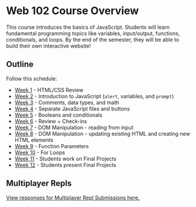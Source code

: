 # Web 102 Course Overview
This course introduces the basics of JavaScript. Students will learn fundamental programming topics like variables, input/output, functions, conditionals, and loops. By the end of the semester, they will be able to build their own interactive website! 

## Outline
Follow this schedule:

- [Week 1](HtmlCssReview/) - HTML/CSS Review
- [Week 2](IntroToJS) - Introduction to JavaScript (`alert`, variables, and `prompt`)
- [Week 3](DataTypes/) - Comments, data types, and math
- [Week 4](Buttons/) - Separate JavaScript files and buttons
- [Week 5](Conditionals/) - Booleans and conditionals
- [Week 6](MidSemesterReview/) - Review + Check-ins
- [Week 7](DomManipulation/) - DOM Manipulation - reading from input
- [Week 8](DomManipulationContinued/) - DOM Manipulation - updating existing HTML and creating new HTML elements
- [Week 9](FunctionParameters/) - Function Parameters
- [Week 10](ForLoops/) - For Loops
- [Week 11](FinalProjects/) - Students work on Final Projects
- [Week 12](FinalSession/) - Students present Final Projects

## Multiplayer Repls
[View responses for Multiplayer Repl Submissions here.](https://forms.office.com/Pages/DesignPage.aspx?fragment=FormId%3DiNuljKul90il4EzlCTX4B33juYEmlJlJpIkctSGCv9RUN1FZV0tQNjNYSzlOT1IwUU5VTUdLSlZZSS4u%26Token%3D9e343249037f4fbc92cda50b597b17c1)
